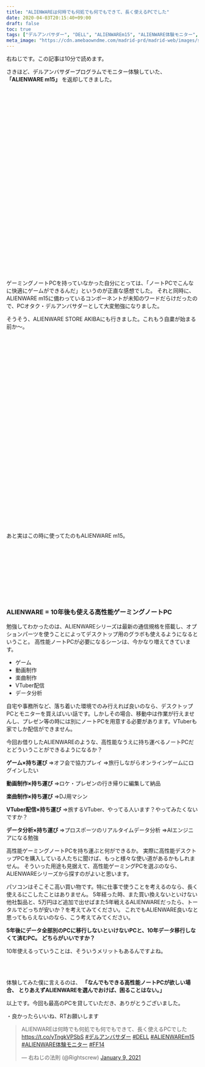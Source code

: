 ```yaml
---
title: "ALIENWAREは何時でも何処でも何でもできて、長く使えるPCでした"
date: 2020-04-03T20:15:40+09:00
draft: false
toc: true
tags: ["デルアンバサダー", "DELL", "ALIENWAREm15", "ALIENWARE体験モニター", "FF14"]
meta_image: "https://cdn.amebaowndme.com/madrid-prd/madrid-web/images/sites/199917/60801907a61234fbcb388eeb27efd47c_f6d3dc3cb7b232558177b167d0893f0d.jpg"
---
```

右ねじです。この記事は10分で読めます。



さきほど、デルアンバサダープログラムでモニター体験していた、
**「ALIENWARE m15」** を返却してきました。
<div class="iframely-embed"><div class="iframely-responsive" style="padding-bottom: 75%; padding-top: 120px;"><a href="https://blog.honestdesireinc.com/posts/2020-03-20-dell-ambassador-alienware-m15-r2/" data-iframely-url="//cdn.iframe.ly/BUQ8teL"></a></div></div><script async src="//cdn.iframe.ly/embed.js" charset="utf-8"></script>
<!--more-->
ゲーミングノートPCを持っていなかった自分にとっては、「ノートPCでこんなに快適にゲームができるんだ」というのが正直な感想でした。
それと同時に、ALIENWARE m15に備わっているコンポーネントが未知のワードだらけだったので、PCオタク・デルアンバサダーとして大変勉強になりました。



そうそう、ALIENWARE STORE AKIBAにも行きました。これもう自粛が始まる前か～。

<div class="iframely-embed"><div class="iframely-responsive" style="padding-bottom: 75%; padding-top: 120px;"><a href="https://www.honestdesireinc.com/posts/7949320/" data-iframely-url="//cdn.iframe.ly/ov7Zy3A"></a></div></div><script async src="//cdn.iframe.ly/embed.js" charset="utf-8"></script>

あと実はこの時に使ってたのもALIENWARE m15。

<div class="iframely-embed"><div class="iframely-responsive" style="height: 140px; padding-bottom: 0;"><a href="https://www.honestdesireinc.com/posts/7881174/" data-iframely-url="//cdn.iframe.ly/4mlxvgd"></a></div></div><script async src="//cdn.iframe.ly/embed.js" charset="utf-8"></script>



### ALIENWARE = 10年後も使える高性能ゲーミングノートPC
勉強してわかったのは、ALIENWAREシリーズは最新の通信規格を搭載し、オプションパーツを使うことによってデスクトップ用のグラボも使えるようになるということ。
高性能ノートPCが必要になるシーンは、今かなり増えてきています。

- ゲーム
- 動画制作
- 楽曲制作
- VTuber配信
- データ分析

自宅や事務所など、落ち着いた環境でのみ行えれば良いのなら、デスクトップPCとモニターを買えばいい話です。しかしその場合、移動中は作業が行えませんし、プレゼン等の時には別にノートPCを用意する必要があります。VTuberも家でしか配信ができません。



今回お借りしたALIENWAREのような、高性能なうえに持ち運べるノートPCだとどういうことができるようになるか？



**ゲーム×持ち運び**
⇒オフ会で協力プレイ
⇒旅行しながらオンラインゲームにログインしたい

**動画制作×持ち運び**
⇒ロケ・プレゼンの行き帰りに編集して納品

**楽曲制作×持ち運び**
⇒DJ用マシン

**VTuber配信×持ち運び**
⇒旅するVTuber、やってる人います？やってみたくないですか？

**データ分析×持ち運び**
⇒プロスポーツのリアルタイムデータ分析
⇒AIエンジニアになる勉強



高性能ゲーミングノートPCを持ち運ぶと何ができるか。
実際に高性能デスクトップPCを購入している人たちに聞けば、もっと様々な使い道があるかもしれません。
そういった用途も見据えて、高性能ゲーミングPCを選ぶのなら、ALIENWAREシリーズから探すのがよいと思います。



パソコンはそこそこ高い買い物です。特に仕事で使うことを考えるのなら、長く使えるにこしたことはありません。
5年経った時、また買い換えないといけない他社製品と、5万円ほど追加で出せばまた5年戦えるALIENWAREだったら、トータルでどっちが安いか？を考えてみてください。
これでもALIENWARE良いなと思ってもらえないのなら、こう考えてみてください。



**5年後にデータ全部別のPCに移行しないといけないPCと、10年データ移行しなくて済むPC。**
**どちらがいいですか？**



10年使えるっていうことは、そういうメリットもあるんですよね。

<br>
<br>





体験してみた僕に言えるのは、
**「なんでもできる高性能ノートPCが欲しい場合、**
**とりあえずALIENWAREを選んでおけば、困ることはない。」**



以上です。今回も最高のPCを貸していただき、ありがとうございました。



・良かったらいいね、RTお願いします
<blockquote class="twitter-tweet"><p lang="ja" dir="ltr">ALIENWAREは何時でも何処でも何でもできて、長く使えるPCでした <a href="https://t.co/yTngkVPSbS">https://t.co/yTngkVPSbS</a> <a href="https://twitter.com/hashtag/%E3%83%87%E3%83%AB%E3%82%A2%E3%83%B3%E3%83%90%E3%82%B5%E3%83%80%E3%83%BC?src=hash&amp;ref_src=twsrc%5Etfw">#デルアンバサダー</a> <a href="https://twitter.com/hashtag/DELL?src=hash&amp;ref_src=twsrc%5Etfw">#DELL</a> <a href="https://twitter.com/hashtag/ALIENWAREm15?src=hash&amp;ref_src=twsrc%5Etfw">#ALIENWAREm15</a> <a href="https://twitter.com/hashtag/ALIENWARE%E4%BD%93%E9%A8%93%E3%83%A2%E3%83%8B%E3%82%BF%E3%83%BC?src=hash&amp;ref_src=twsrc%5Etfw">#ALIENWARE体験モニター</a> <a href="https://twitter.com/hashtag/FF14?src=hash&amp;ref_src=twsrc%5Etfw">#FF14</a></p>&mdash; 右ねじの法則 (@Rightscrew) <a href="https://twitter.com/Rightscrew/status/1347869680908730371?ref_src=twsrc%5Etfw">January 9, 2021</a></blockquote> <script async src="https://platform.twitter.com/widgets.js" charset="utf-8"></script>